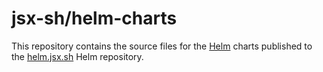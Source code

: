 # jsx-sh/helm-charts

This repository contains the source files for the [Helm](https://helm.sh) charts published to the [helm.jsx.sh](https://helm.jsx.sh) Helm repository.
